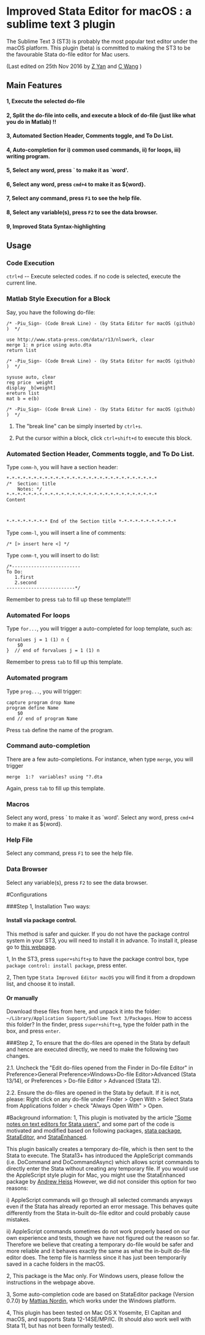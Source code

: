 # Improved Stata Editor for macOS : a sublime text 3 plugin

The Sublime Text 3 (ST3) is probably the most popular text editor under the macOS platform. This plugin (beta) is committed to making the ST3 to be the favourable Stata do-file editor for Mac users.  

(Last edited on 25th Nov 2016 by [Z Yan](mailto:helloyzz@gmail.com) and [C Wang](mailto:flora7819@gmail.com) )

## Main Features
#### 1, Execute the selected do-file 
#### 2, Split the do-file into cells, and execute a block of do-file (just like what you do in Matlab) !!
#### 3, Automated Section Header, Comments toggle, and To Do List.
#### 4, Auto-completion for i) common used commands, ii) for loops, iii) writing program.
#### 5, Select any word, press \` to make it as \`word'. 
#### 6, Select any word, press `cmd+4` to make it as ${word}. 
#### 7, Select any command, press `F1` to see the help file. 
#### 8, Select any variable(s), press `F2` to see the data browser. 
#### 9, Improved Stata Syntax-highlighting  



## Usage 
### Code Execution
`ctrl+d` -- Execute selected codes. if no code is selected, execute the current line.
### Matlab Style Execution for a Block
Say, you have the following do-file:
 
    /* -Piu_Sign- (Code Break Line) - (by Stata Editor for macOS (github) )  */
    
    use http://www.stata-press.com/data/r13/nlswork, clear
    merge 1: m price using auto.dta 
    return list
    
    /* -Piu_Sign- (Code Break Line) - (by Stata Editor for macOS (github) )  */
    
    sysuse auto, clear
    reg price  weight
    display _b[weight]
    ereturn list
    mat b = e(b)
    
    /* -Piu_Sign- (Code Break Line) - (by Stata Editor for macOS (github) )  */
1) The "break line" can be simply inserted by `ctrl+s`.

2) Put the cursor within a block, click  `ctrl+shift+d` to execute this block.

### Automated Section Header, Comments toggle, and To Do List.
Type `comm-h`, you will have a section header:

    *-*-*-*-*-*-*-*-*-*-*-*-*-*-*-*-*-*-*-*-*-*-*-*-*-*-*-*
    /*  Section: title        
        Notes: */
    *-*-*-*-*-*-*-*-*-*-*-*-*-*-*-*-*-*-*-*-*-*-*-*-*-*-*-*
    Content  
    
    
    
    *-*-*-*-*-*-*-* End of the Section title *-*-*-*-*-*-*-*-*-*-*

Type `comm-l`, you will insert a line of comments:

    /* [> insert here <] */ 

Type `comm-t`, you will insert to do list:

    /*------------------------- 
    To Do:
       1.first  
       2.second  
    -------------------------*/ 



Remember to press `tab` to fill up these template!!!

### Automated For loops
Type `for...`, you will trigger a auto-completed for loop template, such as:

    forvalues j = 1 (1) n {
    	$0
    }  // end of forvalues j = 1 (1) n

Remember to press `tab` to fill up this template.

### Automated program
Type `prog...`, you will trigger:

    capture program drop Name
    program define Name
        $0
    end // end of program Name

Press `tab` define the name of the program.




### Command auto-completion
There are a few auto-completions. For instance, when type `merge`, you will trigger

    merge  1:?  variables? using "?.dta

Again, press `tab` to fill up this template.

### Macros
Select any word, press \` to make it as \`word'. 
Select any word, press `cmd+4` to make it as ${word}. 

### Help File 
 Select any command, press `F1` to see the help file. 

### Data Browser
Select any variable(s), press `F2` to see the data browser.

#Configurations

###Step 1, Installation
Two ways:

#### Install via package control. 
This method is safer and quicker. If you do not have the package control system in your ST3, you will need to install it in advance. To install it, please go to [this webpage](https://packagecontrol.io/installation).

1, In the ST3, press `super+shift+p` to have the package control box, type `package control: install package`, press enter. 

2, Then type `Stata Improved Editor macOS` you will find it from a dropdown list, and choose it to install. 

#### Or manually
Download these files from here, and unpack it into the folder: `~/Library/Application Support/Sublime Text 3/Packages`. How to access this folder? In the finder, press `super+shift+g`, type the folder path in the box, and press `enter`.

###Step 2, To ensure that the do-files are opened in the Stata by default and hence are executed  directly, we need to make the following two changes.

2.1. Uncheck the "Edit do-files opened from the Finder in Do-file Editor" in Preference>General Preference>Windows>Do-file Editor>Advanced (Stata 13/14), or Preferences > Do-file Editor > Advanced (Stata 12).

2.2. Ensure the do-files are opened in the Stata by default. If it is not, please:
Right click on any do-file under Finder > Open With > Select Stata from Applications folder > check "Always Open With" > Open.


 
#Background information:
1, This plugin is motivated by the article ["Some notes on text editors for Stata users"](http://fmwww.bc.edu/repec/bocode/t/textEditors.html#vim), and some part of the code is motivated and modified based on following packages, [stata package](github.com/docsteveharris), [StataEditor](github.com/mattiasnordin/), and [StataEnhanced](github.com/andrewheiss/
).

This plugin basically creates a temporary do-file, which is then sent to the Stata to execute.
The Stata13+ has introduced the AppleScript commands (i.e. DoCommand and DoCommandAsync) which allows script commands to directly enter the Stata without creating any temporary file. If you would use the AppleScript style plugin for Mac, you might use the StataEnhanced package by [Andrew Heiss](https://github.com/andrewheiss/SublimeStataEnhanced/)
However, we did not consider this option for two reasons:
 		   
i) AppleScript commands will go through all selected commands anyways even if the Stata has already reported an error message. This behaves quite differently from the Stata in-built do-file editor and could probably cause mistakes.
 		
ii) AppleScript commands sometimes do not work properly based on our own experience and tests, though we have not figured out the reason so far. Therefore we believe that creating a temporary do-file would be safer and more reliable and it behaves exactly the same as what the in-built do-file editor does. The temp file is harmless since it has just been temporarily saved in a cache folders in the macOS.
 
2, This package is the Mac only. For Windows users, please follow the instructions in the webpage above.

3, Some auto-completion code are based on StataEditor package (Version 0.7.0) by [Mattias Nordin](https://github.com/mattiasnordin/StataEditor), which works under the Windows platform.
        
4, This plugin has been tested on Mac OS X Yosemite, El Capitan and macOS, and supports Stata 12-14SE/MP/IC. (It should also work well with Stata 11, but has not been formally tested).
 
